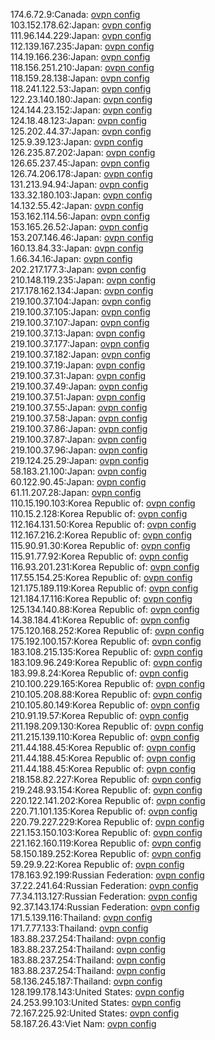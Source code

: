 174.6.72.9:Canada: [ovpn config](vpn/174_6_72_9.ovpn)  
103.152.178.62:Japan: [ovpn config](vpn/103_152_178_62.ovpn)  
111.96.144.229:Japan: [ovpn config](vpn/111_96_144_229.ovpn)  
112.139.167.235:Japan: [ovpn config](vpn/112_139_167_235.ovpn)  
114.19.166.236:Japan: [ovpn config](vpn/114_19_166_236.ovpn)  
118.156.251.210:Japan: [ovpn config](vpn/118_156_251_210.ovpn)  
118.159.28.138:Japan: [ovpn config](vpn/118_159_28_138.ovpn)  
118.241.122.53:Japan: [ovpn config](vpn/118_241_122_53.ovpn)  
122.23.140.180:Japan: [ovpn config](vpn/122_23_140_180.ovpn)  
124.144.23.152:Japan: [ovpn config](vpn/124_144_23_152.ovpn)  
124.18.48.123:Japan: [ovpn config](vpn/124_18_48_123.ovpn)  
125.202.44.37:Japan: [ovpn config](vpn/125_202_44_37.ovpn)  
125.9.39.123:Japan: [ovpn config](vpn/125_9_39_123.ovpn)  
126.235.87.202:Japan: [ovpn config](vpn/126_235_87_202.ovpn)  
126.65.237.45:Japan: [ovpn config](vpn/126_65_237_45.ovpn)  
126.74.206.178:Japan: [ovpn config](vpn/126_74_206_178.ovpn)  
131.213.94.94:Japan: [ovpn config](vpn/131_213_94_94.ovpn)  
133.32.180.103:Japan: [ovpn config](vpn/133_32_180_103.ovpn)  
14.132.55.42:Japan: [ovpn config](vpn/14_132_55_42.ovpn)  
153.162.114.56:Japan: [ovpn config](vpn/153_162_114_56.ovpn)  
153.165.26.52:Japan: [ovpn config](vpn/153_165_26_52.ovpn)  
153.207.146.46:Japan: [ovpn config](vpn/153_207_146_46.ovpn)  
160.13.84.33:Japan: [ovpn config](vpn/160_13_84_33.ovpn)  
1.66.34.16:Japan: [ovpn config](vpn/1_66_34_16.ovpn)  
202.217.177.3:Japan: [ovpn config](vpn/202_217_177_3.ovpn)  
210.148.119.235:Japan: [ovpn config](vpn/210_148_119_235.ovpn)  
217.178.162.134:Japan: [ovpn config](vpn/217_178_162_134.ovpn)  
219.100.37.104:Japan: [ovpn config](vpn/219_100_37_104.ovpn)  
219.100.37.105:Japan: [ovpn config](vpn/219_100_37_105.ovpn)  
219.100.37.107:Japan: [ovpn config](vpn/219_100_37_107.ovpn)  
219.100.37.13:Japan: [ovpn config](vpn/219_100_37_13.ovpn)  
219.100.37.177:Japan: [ovpn config](vpn/219_100_37_177.ovpn)  
219.100.37.182:Japan: [ovpn config](vpn/219_100_37_182.ovpn)  
219.100.37.19:Japan: [ovpn config](vpn/219_100_37_19.ovpn)  
219.100.37.31:Japan: [ovpn config](vpn/219_100_37_31.ovpn)  
219.100.37.49:Japan: [ovpn config](vpn/219_100_37_49.ovpn)  
219.100.37.51:Japan: [ovpn config](vpn/219_100_37_51.ovpn)  
219.100.37.55:Japan: [ovpn config](vpn/219_100_37_55.ovpn)  
219.100.37.58:Japan: [ovpn config](vpn/219_100_37_58.ovpn)  
219.100.37.86:Japan: [ovpn config](vpn/219_100_37_86.ovpn)  
219.100.37.87:Japan: [ovpn config](vpn/219_100_37_87.ovpn)  
219.100.37.96:Japan: [ovpn config](vpn/219_100_37_96.ovpn)  
219.124.25.29:Japan: [ovpn config](vpn/219_124_25_29.ovpn)  
58.183.21.100:Japan: [ovpn config](vpn/58_183_21_100.ovpn)  
60.122.90.45:Japan: [ovpn config](vpn/60_122_90_45.ovpn)  
61.11.207.28:Japan: [ovpn config](vpn/61_11_207_28.ovpn)  
110.15.190.103:Korea Republic of: [ovpn config](vpn/110_15_190_103.ovpn)  
110.15.2.128:Korea Republic of: [ovpn config](vpn/110_15_2_128.ovpn)  
112.164.131.50:Korea Republic of: [ovpn config](vpn/112_164_131_50.ovpn)  
112.167.216.2:Korea Republic of: [ovpn config](vpn/112_167_216_2.ovpn)  
115.90.91.30:Korea Republic of: [ovpn config](vpn/115_90_91_30.ovpn)  
115.91.77.92:Korea Republic of: [ovpn config](vpn/115_91_77_92.ovpn)  
116.93.201.231:Korea Republic of: [ovpn config](vpn/116_93_201_231.ovpn)  
117.55.154.25:Korea Republic of: [ovpn config](vpn/117_55_154_25.ovpn)  
121.175.189.119:Korea Republic of: [ovpn config](vpn/121_175_189_119.ovpn)  
121.184.17.116:Korea Republic of: [ovpn config](vpn/121_184_17_116.ovpn)  
125.134.140.88:Korea Republic of: [ovpn config](vpn/125_134_140_88.ovpn)  
14.38.184.41:Korea Republic of: [ovpn config](vpn/14_38_184_41.ovpn)  
175.120.168.252:Korea Republic of: [ovpn config](vpn/175_120_168_252.ovpn)  
175.192.100.157:Korea Republic of: [ovpn config](vpn/175_192_100_157.ovpn)  
183.108.215.135:Korea Republic of: [ovpn config](vpn/183_108_215_135.ovpn)  
183.109.96.249:Korea Republic of: [ovpn config](vpn/183_109_96_249.ovpn)  
183.99.8.24:Korea Republic of: [ovpn config](vpn/183_99_8_24.ovpn)  
210.100.229.165:Korea Republic of: [ovpn config](vpn/210_100_229_165.ovpn)  
210.105.208.88:Korea Republic of: [ovpn config](vpn/210_105_208_88.ovpn)  
210.105.80.149:Korea Republic of: [ovpn config](vpn/210_105_80_149.ovpn)  
210.91.19.57:Korea Republic of: [ovpn config](vpn/210_91_19_57.ovpn)  
211.198.209.130:Korea Republic of: [ovpn config](vpn/211_198_209_130.ovpn)  
211.215.139.110:Korea Republic of: [ovpn config](vpn/211_215_139_110.ovpn)  
211.44.188.45:Korea Republic of: [ovpn config](vpn/211_44_188_45.ovpn)  
211.44.188.45:Korea Republic of: [ovpn config](vpn/211_44_188_45.ovpn)  
211.44.188.45:Korea Republic of: [ovpn config](vpn/211_44_188_45.ovpn)  
218.158.82.227:Korea Republic of: [ovpn config](vpn/218_158_82_227.ovpn)  
219.248.93.154:Korea Republic of: [ovpn config](vpn/219_248_93_154.ovpn)  
220.122.141.202:Korea Republic of: [ovpn config](vpn/220_122_141_202.ovpn)  
220.71.101.135:Korea Republic of: [ovpn config](vpn/220_71_101_135.ovpn)  
220.79.227.229:Korea Republic of: [ovpn config](vpn/220_79_227_229.ovpn)  
221.153.150.103:Korea Republic of: [ovpn config](vpn/221_153_150_103.ovpn)  
221.162.160.119:Korea Republic of: [ovpn config](vpn/221_162_160_119.ovpn)  
58.150.189.252:Korea Republic of: [ovpn config](vpn/58_150_189_252.ovpn)  
59.29.9.22:Korea Republic of: [ovpn config](vpn/59_29_9_22.ovpn)  
178.163.92.199:Russian Federation: [ovpn config](vpn/178_163_92_199.ovpn)  
37.22.241.64:Russian Federation: [ovpn config](vpn/37_22_241_64.ovpn)  
77.34.113.127:Russian Federation: [ovpn config](vpn/77_34_113_127.ovpn)  
92.37.143.174:Russian Federation: [ovpn config](vpn/92_37_143_174.ovpn)  
171.5.139.116:Thailand: [ovpn config](vpn/171_5_139_116.ovpn)  
171.7.77.133:Thailand: [ovpn config](vpn/171_7_77_133.ovpn)  
183.88.237.254:Thailand: [ovpn config](vpn/183_88_237_254.ovpn)  
183.88.237.254:Thailand: [ovpn config](vpn/183_88_237_254.ovpn)  
183.88.237.254:Thailand: [ovpn config](vpn/183_88_237_254.ovpn)  
183.88.237.254:Thailand: [ovpn config](vpn/183_88_237_254.ovpn)  
58.136.245.187:Thailand: [ovpn config](vpn/58_136_245_187.ovpn)  
128.199.178.143:United States: [ovpn config](vpn/128_199_178_143.ovpn)  
24.253.99.103:United States: [ovpn config](vpn/24_253_99_103.ovpn)  
72.167.225.92:United States: [ovpn config](vpn/72_167_225_92.ovpn)  
58.187.26.43:Viet Nam: [ovpn config](vpn/58_187_26_43.ovpn)  

